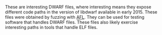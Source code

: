 These are interesting DWARF files, where interesting means they expose different code paths in the version of libdwarf available in early 2015. These files were obtained by fuzzing with [AFL](http://lcamtuf.coredump.cx/afl/). They can be used for testing software that handles DWARF files. These files also likely exercise interesting paths in tools that handle ELF files.
